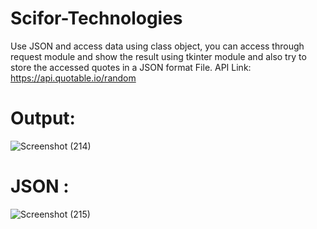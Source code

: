 # Scifor-Technologies
Use JSON and access data using class object, you can access through request module and show the result using tkinter module and also try to store the accessed quotes in a JSON format File.
API Link: https://api.quotable.io/random

# Output:
![Screenshot (214)](https://github.com/yerram-karthik/Scifor-Technologies/assets/136573431/ac923217-b146-48ff-ab2d-e31499f43fe1)

# JSON :
![Screenshot (215)](https://github.com/yerram-karthik/Scifor-Technologies/assets/136573431/e41ee0c5-8654-40c8-80ab-c1aa5ae429a4)


